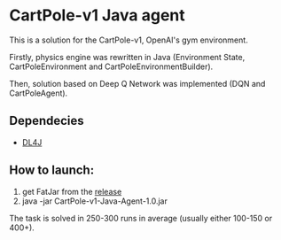 # CartPole-v1 Java agent

This is a solution for the CartPole-v1, OpenAI's gym environment.

Firstly, physics engine was rewritten in Java (Environment State, CartPoleEnvironment and CartPoleEnvironmentBuilder).

Then, solution based on Deep Q Network was implemented (DQN and CartPoleAgent).

## Dependecies

* [DL4J](https://deeplearning4j.org/)

## How to launch:

1) get FatJar from the [release](https://github.com/kostiamatv/CartPole-v1-Java-Agent/releases/tag/1.0)
2) java -jar CartPole-v1-Java-Agent-1.0.jar

The task is solved in 250-300 runs in average (usually either 100-150 or 400+).
